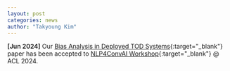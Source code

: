 ```yaml
---
layout: post
categories: news
author: "Takyoung Kim"
---
```


<strong style="font-weight:600">[Jun 2024]</strong> Our [Bias Analysis in Deployed TOD Systems](https://arxiv.org/abs/2305.13857){:target="_blank"} paper has been accepted to [NLP4ConvAI Workshop](https://sites.google.com/view/6thnlp4convai){:target="_blank"} @ ACL 2024.